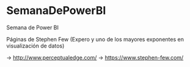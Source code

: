 # SemanaDePowerBI
Semana de Power BI

Páginas de Stephen Few (Expero y uno de los mayores exponentes en visualización de datos)

-> http://www.perceptualedge.com/
-> https://www.stephen-few.com/


